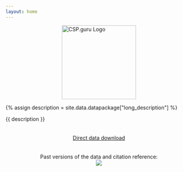 ```yaml
---
layout: home
---
```


<img style="display: block; margin: 0 auto" width="200" src="./images/logo.png" alt="CSP.guru Logo" align="center">

{% assign description = site.data.datapackage["long_description"] %}

{{ description }}

<p style="padding: 20px 0; text-align: center;">
    <a class="button green" href="https://zenodo.org/record/1318152/files/repolicy/csp-guru-2016-08-30.zip?download=1">Direct data download</a>
</p>

<p style="text-align: center;">
Past versions of the data and citation reference:<br><a href="https://doi.org/10.5281/zenodo.1318152"><img src="https://zenodo.org/badge/DOI/10.5281/zenodo.1318152.svg"></a>
</p>
